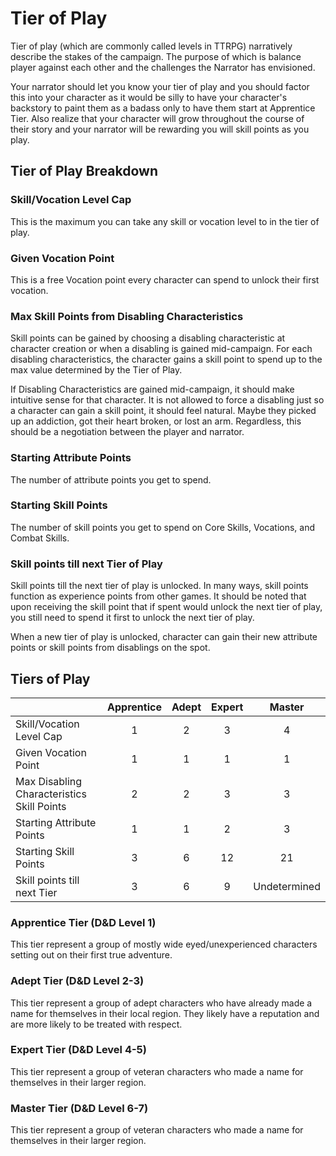 # Tier of Play

Tier of play (which are commonly called levels in TTRPG) narratively describe the stakes of the campaign. The purpose of which is balance player against each other and the challenges the Narrator has envisioned.

Your narrator should let you know your tier of play and you should factor this into your character as it would be silly to have your character's backstory to paint them as a badass only to have them start at Apprentice Tier. Also realize that your character will grow throughout the course of their story and your narrator will be rewarding you will skill points as you play.

## Tier of Play Breakdown

### Skill/Vocation Level Cap

This is the maximum you can take any skill or vocation level to in the tier of play.

### Given Vocation Point

This is a free Vocation point every character can spend to unlock their first vocation.

### Max Skill Points from Disabling Characteristics

Skill points can be gained by choosing a disabling characteristic at character creation or when a disabling is gained mid-campaign. For each disabling characteristics, the character gains a skill point to spend up to the max value determined by the Tier of Play. 

If Disabling Characteristics are gained mid-campaign, it should make intuitive sense for that character. It is not allowed to force a disabling just so a character can gain a skill point, it should feel natural. Maybe they picked up an addiction, got their heart broken, or lost an arm. Regardless, this should be a negotiation between the player and narrator.

### Starting Attribute Points

The number of attribute points you get to spend.

### Starting Skill Points

The number of skill points you get to spend on Core Skills, Vocations, and Combat Skills.

### Skill points till next Tier of Play

Skill points till the next tier of play is unlocked. In many ways, skill points function as experience points from other games. It should be noted that upon receiving the skill point that if spent would unlock the next tier of play, you still need to spend it first to unlock the next tier of play.

When a new tier of play is unlocked, character can gain their new attribute points or skill points from disablings on the spot.

## Tiers of Play

|                                                 | Apprentice | Adept | Expert |    Master    |
| ----------------------------------------------- | :--------: | :---: | :----: | :----------: |
| Skill/Vocation Level Cap                        |     1     |   2   |   3   |      4      |
| Given Vocation Point                            |     1     |   1   |   1   |      1      |
| Max Disabling Characteristics<br />Skill Points |     2     |   2   |   3   |      3      |
| Starting Attribute Points                       |     1     |   1   |   2   |      3      |
| Starting Skill Points                           |     3     |   6   |   12   |      21      |
| Skill points till next Tier                     |     3     |   6   |   9   | Undetermined |

### Apprentice Tier (D&D Level 1)

This tier represent a group of mostly wide eyed/unexperienced characters setting out on their first true adventure.

### Adept Tier (D&D Level 2-3)

This tier represent a group of adept characters who have already made a name for themselves in their local region. They likely have a reputation and are more likely to be treated with respect.

### Expert Tier (D&D Level 4-5)

This tier represent a group of veteran characters who made a name for themselves in their larger region.

### Master Tier (D&D Level 6-7)

This tier represent a group of veteran characters who made a name for themselves in their larger region.

